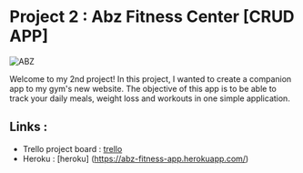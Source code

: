 # Project 2 : Abz Fitness Center [CRUD APP]
![ABZ](https://user-images.githubusercontent.com/50855671/60816078-e27ba180-a166-11e9-8478-a8d684014279.png)

Welcome to my 2nd project! In this project, I wanted to create a companion app to my gym's new website. The objective of this app is to be able to track your daily meals, weight loss and workouts in one simple application.  

## Links :

* Trello project board : [trello](https://trello.com/b/z586wQwV/janackeh-project-2) 
* Heroku : [heroku]
(https://abz-fitness-app.herokuapp.com/)